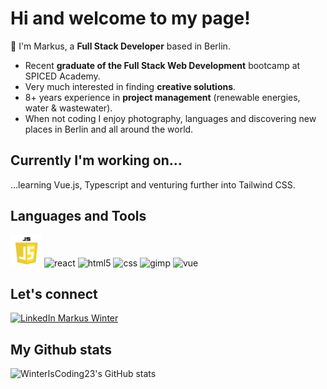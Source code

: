 <!--### Hi there 👋


**WinterIsCoding23/WinterIsCoding23** is a ✨ _special_ ✨ repository because its `README.md` (this file) appears on your GitHub profile.

Here are some ideas to get you started:

- 🔭 I’m currently working on ...
- 🌱 I’m currently learning ...
- 👯 I’m looking to collaborate on ...
- 🤔 I’m looking for help with ...
- 💬 Ask me about ...
- 📫 How to reach me: ...
- 😄 Pronouns: ...
- ⚡ Fun fact: ...
-->

# Hi and welcome to my page!
💬 I'm Markus, a **Full Stack Developer** based in Berlin.
  - Recent **graduate of the Full Stack Web Development** bootcamp at SPICED Academy. 
  - Very much interested in finding **creative solutions**.
  - 8+ years experience in **project management** (renewable energies, water & wastewater). 
  - When not coding I enjoy photography, languages and discovering new places in Berlin and all around the world.

## Currently I'm working on...
...learning Vue.js, Typescript and venturing further into Tailwind CSS.

## Languages and Tools
<div align="left"> 
  <img src="https://github.com/WinterIsCoding23/WinterIsCoding23/blob/main/javascript-logo.png" alt="javascript" width="50" height="50"/>
  <img src="https://upload.wikimedia.org/wikipedia/commons/a/a7/React-icon.svg" alt="react" width="50" height="50"/>
  <img src="https://upload.wikimedia.org/wikipedia/commons/6/61/HTML5_logo_and_wordmark.svg" alt="html5" width="50" height="50"/> 
  <img src="https://upload.wikimedia.org/wikipedia/commons/d/d5/CSS3_logo_and_wordmark.svg" alt="css" width="50" height="50"/>   
  <img src="https://upload.wikimedia.org/wikipedia/commons/4/45/The_GIMP_icon_-_gnome.svg" alt="gimp" width="50" height="50" />
  <img src="https://upload.wikimedia.org/wikipedia/commons/9/95/Vue.js_Logo_2.svg" alt="vue" width="40" height="40" />
</div>

## Let's connect
<a href="https://www.linkedin.com/in/markus-winter-78419079/" target="_blank"><img src="https://upload.wikimedia.org/wikipedia/commons/c/ca/LinkedIn_logo_initials.png" alt="LinkedIn Markus Winter" height="40" width="40"></a>

## My Github stats
![WinterIsCoding23's GitHub stats](https://github-readme-stats.vercel.app/api?username=WinterIsCoding23&show_icons=true&theme=gruvbox)

